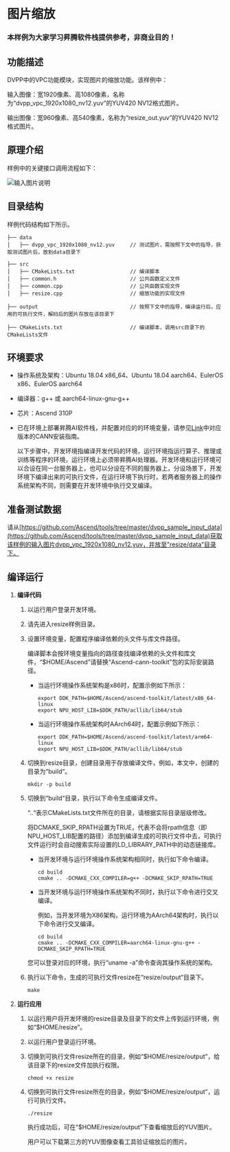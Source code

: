 # 图片缩放<a name="ZH-CN_TOPIC_0000001073131184"></a>

### 本样例为大家学习昇腾软件栈提供参考，非商业目的！

## 功能描述<a name="section09679311389"></a>

DVPP中的VPC功能模块，实现图片的缩放功能。该样例中：

输入图像：宽1920像素、高1080像素，名称为“dvpp_vpc_1920x1080_nv12.yuv”的YUV420 NV12格式图片。

输出图像：宽960像素、高540像素，名称为“resize_out.yuv”的YUV420 NV12格式图片。

## 原理介绍<a name="section19985135703818"></a>

样例中的关键接口调用流程如下：

![输入图片说明](https://support.huaweicloud.com/aclcppdevg-cann51RC1alpha1/figure/zh-cn_image_0000001208632030.png)

## 目录结构<a name="section1394162513386"></a>

样例代码结构如下所示。


```
├── data
│   ├── dvpp_vpc_1920x1080_nv12.yuv     // 测试图片，需按照下文中的指导，获取测试图片后，放到data目录下

├── src
│   ├── CMakeLists.txt                  // 编译脚本
│   ├── common.h                        // 公共函数定义文件
│   ├── common.cpp                      // 公共函数实现文件
│   ├── resize.cpp                      // 缩放功能的实现文件

├── output                              // 按照下文中的指导，编译运行后，应用的可执行文件，解码后的图片存放在该目录下

├── CMakeLists.txt                      // 编译脚本，调用src目录下的CMakeLists文件

```

## 环境要求<a name="section3833348101215"></a>

-   操作系统及架构：Ubuntu 18.04 x86\_64、Ubuntu 18.04 aarch64、EulerOS x86、EulerOS aarch64
-   编译器：g++ 或 aarch64-linux-gnu-g++
-   芯片：Ascend 310P
-   已在环境上部署昇腾AI软件栈，并配置对应的的环境变量，请参见[Link](https://www.hiascend.com/document)中对应版本的CANN安装指南。

       以下步骤中，开发环境指编译开发代码的环境，运行环境指运行算子、推理或训练等程序的环境，运行环境上必须带昇腾AI处理器。开发环境和运行环境可以合设在同一台服务器上，也可以分设在不同的服务器上，分设场景下，开发环境下编译出来的可执行文件，在运行环境下执行时，若两者服务器上的操作系统架构不同，则需要在开发环境中执行交叉编译。

## 准备测试数据<a name="section13133171616100"></a>

请从[https://github.com/Ascend/tools/tree/master/dvpp_sample_input_data](https://github.com/Ascend/tools/tree/master/dvpp_sample_input_data)获取该样例的输入图片dvpp_vpc_1920x1080_nv12.yuv，并放至"resize/data"目录下。

## 编译运行<a name="section13133171616172"></a>

1.  **编译代码**

    1. 以运行用户登录开发环境。

    2. 请先进入resize样例目录。
    
    3. 设置环境变量，配置程序编译依赖的头文件与库文件路径。
  
        编译脚本会按环境变量指向的路径查找编译依赖的头文件和库文件，“$HOME/Ascend”请替换“Ascend-cann-toolkit”包的实际安装路径。
   
         -   当运行环境操作系统架构是x86时，配置示例如下所示：
      
             ```
             export DDK_PATH=$HOME/Ascend/ascend-toolkit/latest/x86_64-linux
             export NPU_HOST_LIB=$DDK_PATH/acllib/lib64/stub
             ```
      
         -   当运行环境操作系统架构时AArch64时，配置示例如下所示：
      
             ```
             export DDK_PATH=$HOME/Ascend/ascend-toolkit/latest/arm64-linux
             export NPU_HOST_LIB=$DDK_PATH/acllib/lib64/stub
             ```
   
     4. 切换到resize目录，创建目录用于存放编译文件，例如，本文中，创建的目录为“build“。
   
        ```
        mkdir -p build
        ```
   
     5. 切换到“build“目录，执行以下命令生成编译文件。
   
        “..“表示CMakeLists.txt文件所在的目录，请根据实际目录层级修改。
   
        将DCMAKE\_SKIP\_RPATH设置为TRUE，代表不会将rpath信息（即NPU_HOST_LIB配置的路径）添加到编译生成的可执行文件中去，可执行文件运行时会自动搜索实际设置的LD_LIBRARY_PATH中的动态链接库。
   
        - 当开发环境与运行环境操作系统架构相同时，执行如下命令编译。
   
           ```
           cd build
           cmake .. -DCMAKE_CXX_COMPILER=g++ -DCMAKE_SKIP_RPATH=TRUE
           ```
   
        - 当开发环境与运行环境操作系统架构不同时，执行以下命令进行交叉编译。
   
          例如，当开发环境为X86架构，运行环境为AArch64架构时，执行以下命令进行交叉编译。
          
          ```
          cd build
          cmake .. -DCMAKE_CXX_COMPILER=aarch64-linux-gnu-g++ -DCMAKE_SKIP_RPATH=TRUE
          ```
          
        您可以登录对应的环境，执行“uname -a”命令查询其操作系统的架构。
   
     6. 执行以下命令，生成的可执行文件resize在“resize/output“目录下。
   
         ```
         make
         ```
   
2. **运行应用**

     1. 以运行用户将开发环境的resize目录及目录下的文件上传到运行环境，例如“$HOME/resize”。

     2. 以运行用户登录运行环境。

     3. 切换到可执行文件resize所在的目录，例如“$HOME/resize/output”，给该目录下的resize文件加执行权限。

         ```
         chmod +x resize
         ```

     4. 切换到可执行文件resize所在的目录，例如“$HOME/resize/output”，运行可执行文件。

         ```
         ./resize
         ```

        执行成功后，可在“$HOME/resize/output”下查看缩放后的YUV图片。
        
        用户可以下载第三方的YUV图像查看工具验证缩放后的图片。
